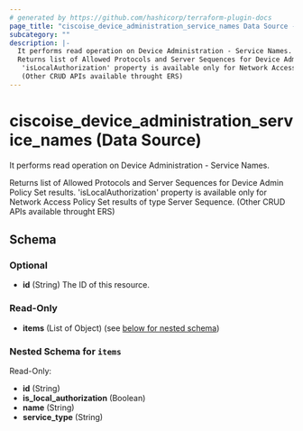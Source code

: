 ```yaml
---
# generated by https://github.com/hashicorp/terraform-plugin-docs
page_title: "ciscoise_device_administration_service_names Data Source - terraform-provider-ciscoise"
subcategory: ""
description: |-
  It performs read operation on Device Administration - Service Names.
  Returns list of Allowed Protocols and Server Sequences for Device Admin Policy Set results.
   'isLocalAuthorization' property is available only for Network Access Policy Set results of type Server Sequence.
   (Other CRUD APIs available throught ERS)
---
```


# ciscoise_device_administration_service_names (Data Source)

It performs read operation on Device Administration - Service Names.

Returns list of Allowed Protocols and Server Sequences for Device Admin Policy Set results.
 'isLocalAuthorization' property is available only for Network Access Policy Set results of type Server Sequence.
 (Other CRUD APIs available throught ERS)



<!-- schema generated by tfplugindocs -->
## Schema

### Optional

- **id** (String) The ID of this resource.

### Read-Only

- **items** (List of Object) (see [below for nested schema](#nestedatt--items))

<a id="nestedatt--items"></a>
### Nested Schema for `items`

Read-Only:

- **id** (String)
- **is_local_authorization** (Boolean)
- **name** (String)
- **service_type** (String)


